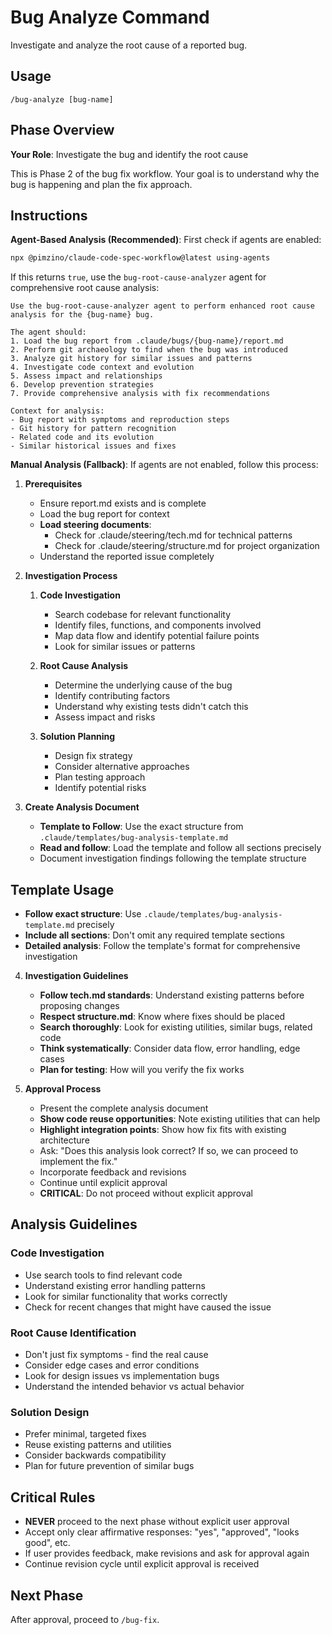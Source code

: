 # Bug Analyze Command

Investigate and analyze the root cause of a reported bug.

## Usage
```
/bug-analyze [bug-name]
```

## Phase Overview
**Your Role**: Investigate the bug and identify the root cause

This is Phase 2 of the bug fix workflow. Your goal is to understand why the bug is happening and plan the fix approach.

## Instructions

**Agent-Based Analysis (Recommended)**: First check if agents are enabled:

```bash
npx @pimzino/claude-code-spec-workflow@latest using-agents
```

If this returns `true`, use the `bug-root-cause-analyzer` agent for comprehensive root cause analysis:

```
Use the bug-root-cause-analyzer agent to perform enhanced root cause analysis for the {bug-name} bug.

The agent should:
1. Load the bug report from .claude/bugs/{bug-name}/report.md
2. Perform git archaeology to find when the bug was introduced
3. Analyze git history for similar issues and patterns
4. Investigate code context and evolution
5. Assess impact and relationships
6. Develop prevention strategies
7. Provide comprehensive analysis with fix recommendations

Context for analysis:
- Bug report with symptoms and reproduction steps
- Git history for pattern recognition
- Related code and its evolution
- Similar historical issues and fixes
```

**Manual Analysis (Fallback)**: If agents are not enabled, follow this process:

1. **Prerequisites**
   - Ensure report.md exists and is complete
   - Load the bug report for context
   - **Load steering documents**: 
     - Check for .claude/steering/tech.md for technical patterns
     - Check for .claude/steering/structure.md for project organization
   - Understand the reported issue completely

2. **Investigation Process**
   1. **Code Investigation**
      - Search codebase for relevant functionality
      - Identify files, functions, and components involved
      - Map data flow and identify potential failure points
      - Look for similar issues or patterns

   2. **Root Cause Analysis**
      - Determine the underlying cause of the bug
      - Identify contributing factors
      - Understand why existing tests didn't catch this
      - Assess impact and risks

   3. **Solution Planning**
      - Design fix strategy
      - Consider alternative approaches
      - Plan testing approach
      - Identify potential risks

3. **Create Analysis Document**
   - **Template to Follow**: Use the exact structure from `.claude/templates/bug-analysis-template.md`
   - **Read and follow**: Load the template and follow all sections precisely
   - Document investigation findings following the template structure

## Template Usage
- **Follow exact structure**: Use `.claude/templates/bug-analysis-template.md` precisely
- **Include all sections**: Don't omit any required template sections
- **Detailed analysis**: Follow the template's format for comprehensive investigation

4. **Investigation Guidelines**
   - **Follow tech.md standards**: Understand existing patterns before proposing changes
   - **Respect structure.md**: Know where fixes should be placed
   - **Search thoroughly**: Look for existing utilities, similar bugs, related code
   - **Think systematically**: Consider data flow, error handling, edge cases
   - **Plan for testing**: How will you verify the fix works

5. **Approval Process**
   - Present the complete analysis document
   - **Show code reuse opportunities**: Note existing utilities that can help
   - **Highlight integration points**: Show how fix fits with existing architecture
   - Ask: "Does this analysis look correct? If so, we can proceed to implement the fix."
   - Incorporate feedback and revisions
   - Continue until explicit approval
   - **CRITICAL**: Do not proceed without explicit approval

## Analysis Guidelines

### Code Investigation
- Use search tools to find relevant code
- Understand existing error handling patterns
- Look for similar functionality that works correctly
- Check for recent changes that might have caused the issue

### Root Cause Identification
- Don't just fix symptoms - find the real cause
- Consider edge cases and error conditions
- Look for design issues vs implementation bugs
- Understand the intended behavior vs actual behavior

### Solution Design
- Prefer minimal, targeted fixes
- Reuse existing patterns and utilities
- Consider backwards compatibility
- Plan for future prevention of similar bugs

## Critical Rules
- **NEVER** proceed to the next phase without explicit user approval
- Accept only clear affirmative responses: "yes", "approved", "looks good", etc.
- If user provides feedback, make revisions and ask for approval again
- Continue revision cycle until explicit approval is received

## Next Phase
After approval, proceed to `/bug-fix`.